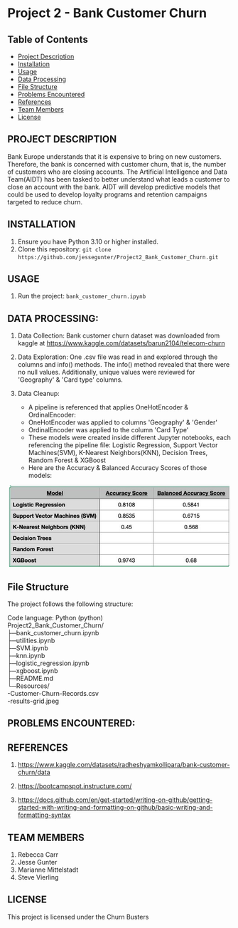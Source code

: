 # Project 2 - Bank Customer Churn   

## Table of Contents

- [Project Description](#project-description)
- [Installation](#installation)
- [Usage](#usage)
- [Data Processing](#data-processing)
- [File Structure](#file-structure)
- [Problems Encountered](#problems-encountered)
- [References](#references)
- [Team Members](#team-members)
- [License](#license)

## PROJECT DESCRIPTION   
 Bank Europe understands that it is expensive to bring on new customers.  Therefore, the bank is concerned with customer churn, that is, the number of customers who are closing accounts. The Artificial Intelligence and Data Team(AIDT) has been tasked to better understand what leads a customer to close an account with the bank. AIDT will develop predictive models that could be used to develop loyalty programs and retention campaigns targeted to reduce churn.   

## INSTALLATION   

1. Ensure you have Python 3.10 or higher installed.   
2. Clone this repository: `git clone https://github.com/jessegunter/Project2_Bank_Customer_Churn.git`   

## USAGE   

1. Run the project: `bank_customer_churn.ipynb`   

## DATA PROCESSING:   

1. Data Collection: Bank customer churn dataset was downloaded from kaggle at https://www.kaggle.com/datasets/barun2104/telecom-churn    

2. Data Exploration: One .csv file was read in and explored through the columns and info() methods.  The info() method revealed that there were no null values.  Additionally, unique values were reviewed for 'Geography' & 'Card type' columns.    

3. Data Cleanup:   
    - A pipeline is referenced that applies OneHotEncoder & OrdinalEncoder:   
	- OneHotEncoder was applied to columns 'Geography' & 'Gender'   
	- OrdinalEncoder was applied to the column 'Card Type'   
    - These models were created inside different Jupyter notebooks, each referencing the pipeline file: Logistic Regression, Support Vector Machines(SVM),  K-Nearest Neighbors(KNN), Decision Trees, Random Forest & XGBoost
    - Here are the Accuracy & Balanced Accuracy Scores of those models:

<p align="center">
  <img src="/Resources/results-grid.jpeg" />
</p>

## File Structure

The project follows the following structure:

Code language: Python (python)   
Project2_Bank_Customer_Churn/   
├─bank_customer_churn.ipynb   
├─utilities.ipynb   
├─SVM.ipynb   
├─knn.ipynb   
├─logistic_regression.ipynb   
├─xgboost.ipynb   
├─README.md   
└─Resources/   
  -Customer-Churn-Records.csv   
  -results-grid.jpeg   

## PROBLEMS ENCOUNTERED:   


## REFERENCES   
1. https://www.kaggle.com/datasets/radheshyamkollipara/bank-customer-churn/data    

2. https://bootcampspot.instructure.com/   

3. https://docs.github.com/en/get-started/writing-on-github/getting-started-with-writing-and-formatting-on-github/basic-writing-and-formatting-syntax   

## TEAM MEMBERS   
1. Rebecca Carr   
2. Jesse Gunter   
3. Marianne Mittelstadt   
4. Steve Vierling   

## LICENSE   
This project is licensed under the Churn Busters      
